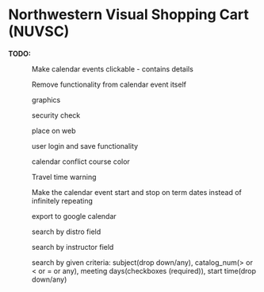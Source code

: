 # Northwestern Visual Shopping Cart (NUVSC)

<b>TODO:</b>

<ol>
<ul>Make calendar events clickable - contains details</ul>
<ul>Remove functionality from calendar event itself</ul>
<ul>graphics</ul>
<ul>security check</ul>
<ul>place on web</ul>
<ul>user login and save functionality</ul>
<ul>calendar conflict course color</ul>
<ul>Travel time warning</ul>
<ul>Make the calendar event start and stop on term dates instead of infinitely repeating</ul>
<ul>export to google calendar</ul>
<ul>search by distro field</ul>
<ul>search by instructor field</ul>
<ul>search by given criteria: subject(drop down/any), catalog_num(> or < or = or any), meeting days(checkboxes (required)), start time(drop down/any)</ul>
</ol>
